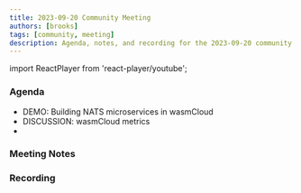 ```yaml
---
title: 2023-09-20 Community Meeting
authors: [brooks]
tags: [community, meeting]
description: Agenda, notes, and recording for the 2023-09-20 community meeting
---
```


import ReactPlayer from 'react-player/youtube';

### Agenda

- DEMO: Building NATS microservices in wasmCloud
- DISCUSSION: wasmCloud metrics
- 

<!--truncate-->

### Meeting Notes

### Recording

<ReactPlayer url='https://www.youtube.com/watch?v=7GR19pgb2u0' controls />
